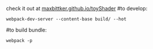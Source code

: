 check it out at [maxbittker.github.io/toyShader](http://maxbittker.github.io/toyShader)
#to develop:
```
webpack-dev-server --content-base build/ --hot
```

#to build bundle:
```
webpack -p
```
